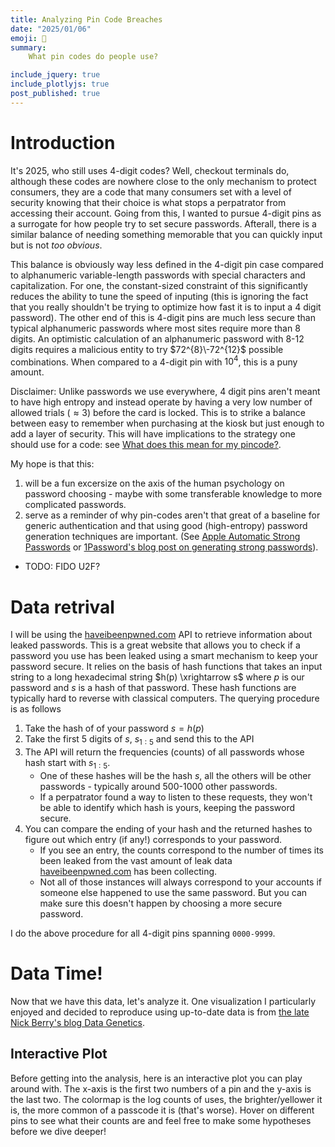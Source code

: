 ```yaml
---
title: Analyzing Pin Code Breaches
date: "2025/01/06"
emoji: 🔐
summary: 
    What pin codes do people use?

include_jquery: true
include_plotlyjs: true
post_published: true
---
```


# Introduction

It's 2025, who still uses 4-digit codes? Well, checkout terminals do, although these codes
are nowhere close to the only mechanism to protect consumers, they are a code that many 
consumers set with a level of security knowing that their choice is what stops a perpatrator
from accessing their account. Going from this, I wanted to pursue 4-digit pins as a surrogate 
for how people try to set secure passwords. Afterall, there is a similar balance of needing 
something memorable that you can quickly input but is not *too obvious*. 

This balance is obviously way less defined in the 4-digit pin case compared to alphanumeric 
variable-length passwords with special characters and capitalization. For one, the 
constant-sized constraint of this significantly reduces the ability to tune the speed of
inputing (this is ignoring the fact that you really shouldn't be trying to optimize how fast
it is to input a 4 digit password). The other end of this is 4-digit pins are much less secure
than typical alphanumeric passwords where most sites require more than 8 digits. An optimistic
calculation of an alphanumeric password with 8-12 digits requires a malicious entity to try 
$72^{8}\-72^{12}$ possible combinations. When compared to a 4-digit pin with $10^4$, this is a 
puny amount.

Disclaimer: Unlike passwords we use everywhere, 4 digit pins aren't meant to have high entropy
and instead operate by having a very low number of allowed trials ($\approx 3$) before the card
is locked. This is to strike a balance between easy to remember when purchasing at the kiosk
but just enough to add a layer of security. This will have implications to the strategy one
should use for a code: see [What does this mean for my pincode?](#what-does-this-mean-for-my-pincode).

My hope is that this:
1. will be a fun excersize on the axis of the human psychology on password choosing - maybe with some transferable knowledge to more complicated passwords. 
2. serve as a reminder of why pin-codes aren't that great of a baseline for generic authentication and that using good (high-entropy) password generation techniques are important. (See [Apple Automatic Strong Passwords](https://support.apple.com/guide/security/automatic-strong-passwords-secc84c811c4/web) or [1Password's blog post on generating strong passwords](https://blog.1password.com/how-to-generate-random-password/)).

- TODO: FIDO U2F?

# Data retrival

I will be using the [haveibeenpwned.com](https://haveibeenpwned.com/) API to retrieve information about leaked passwords. 
This is a great website that allows you to check if a password you use has been leaked using a smart mechanism to keep your
password secure. It relies on the basis of hash functions that takes an input string to a long hexadecimal string 
$h(p) \xrightarrow s$ where $p$ is our password and $s$ is a hash of that password. These hash functions are typically hard
to reverse with classical computers. The querying procedure is as follows

1. Take the hash of of your password $s = h(p)$
2. Take the first 5 digits of $s$, $s_{1:5}$ and send this to the API
3. The API will return the frequencies (counts) of all passwords whose hash start with $s_{1:5}$.
   - One of these hashes will be the hash $s$, all the others will be other passwords - typically around 500-1000 other passwords.
   - If a perpatrator found a way to listen to these requests, they won't be able to identify which hash is yours, keeping the password secure.
4. You can compare the ending of your hash and the returned hashes to figure out which entry (if any!) corresponds to your password.
   - If you see an entry, the counts correspond to the number of times its been leaked from the vast amount of leak data [haveibeenpwned.com](https://haveibeenpwned.com/) has been collecting.
   - Not all of those instances will always correspond to your accounts if someone else happened to use the same password. But you can make sure this doesn't happen by choosing a more secure password.

I do the above procedure for all 4-digit pins spanning `0000-9999`.

# Data Time!

Now that we have this data, let's analyze it. One visualization I particularly enjoyed and decided to reproduce using up-to-date data 
is from [the late Nick Berry's blog Data Genetics](http://www.datagenetics.com/blog/september32012/index.html). 



## Interactive Plot

Before getting into the analysis, here is an interactive plot you can play around with. The x-axis is the first two numbers of a pin
and the y-axis is the last two. The colormap is the log counts of uses, the brighter/yellower it is, the more common of a passcode
it is (that's worse). Hover on different pins to see what their counts are and feel free to make some hypotheses before we dive deeper!

<center>
<div id="plot1" style="width: 60vh; height: 60vh; display: inline-block;"></div>
</center>
<script src="/blog/media/four_pin_code_interactive_plot.js"></script>

## The O.G. Figure

This figure is replicating the 2012 igure from [Nick Berry's blog](http://www.datagenetics.com/blog/september32012/index.html) with updated information.
Below is a static version of the image for no-js browsers.

<center>
<figure>
   <img src="/blog/media/four_pin_code_analysis_heatmap.png" width="75%"/>
  <figcaption>Figure plotting the log-counts of various 4-digit pins where the x-axis and y-axis are the first and last two digits of the pincode respectively. It's easy to see correlations in the data,
  such as the diagonal representing repated doublets (code of the form $c_1c_2c_1c_2$) or the vertical feature at 19/20 corresponding to passwords with the basis of years under them (for example, codes based on birthdays).
  </figcaption>
</figure>
</center>

We can see several notable features such as a strong vertical features, a strong diagonal, random-seeming spikes of color with some 
diagonal structures, a large dark band on the left and finally a weird `y=x` symmetric bright region in the bottom left corner. We'll
analyze all of these (and more!) in the next sections.

# In Depth-Analysis

## What years are code-years

Let's zoom in on the vertical feature from the above plot

<center>
<figure>
   <img src="/blog/media/four_pin_code_analysis_1900s.png" width="100%"/>
  <figcaption>Figure plotting the frequency of codes that start (left subplot) and end (right subplot) with 19. We can see that the frequency of passwords that stay with 19 are much more common than
  other random passwords (median in red) and than passwords with 19 in the last two digits. This means that the 19 at the beginning has
  some entropy to it.
  </figcaption>
</figure>
</center>

The next thing I wanted to look at was what was the distribution of the years people tend to write down: 

<center>
<figure>
   <img src="/blog/media/four_pin_code_analysis_year_fit.png" width="75%"/>
  <figcaption>
  </figcaption>
</figure>
</center>

It looks like the distribution resembles a gaussian centered around the year 1988 with a standard deviation of 19 years 🤷. This is smack in the middle
of the timeframe millenials are considered to be born with a std slightly larger than a generation. This makes some sense given the population that uses
system's that rely on 4-digit pins and the recent trends toward safer codes. These years don't necessarily equate to birthdays only, it could be children's/parent's
birthdays, weddings or any other dates of note (if not non-date related reasons), but the assumption of birthdays seems to be plausible given this gaussian-like
distribution and the makeup of the population.

## Date Codes

<center>
<figure>
   <img src="/blog/media/four_pin_code_analysis_date_grid.png" width="100%"/>
  <figcaption>
<div markdown="1" style="text-align: left">

- (a) i. zoom into the lower-left corner of the figure in [The O.G. Figure](#the-og-figure), highlighting two regions that correspond to dates.
- (a) ii. the green vertical segment pre-rotation
- (b) Number of days per month for a calendar year (including leap years)
- (c) i. the red region from (a) i. corresponding to codes that resemble a date of the format DD/MM.
- (c) ii. the green region from (a) ii. rotated to resemble (c) i. for dates of the format MM/DD.
</div>

  </figcaption>
</figure>
</center>

There is a $y=x$ symmetric structure in the bottom left of the main figure that resembles codes built from joining months and days together.
We can verify this by seeing how the structure in (c) i and ii matches that of (b), where the months that have less than 31 days have a divot in them.
The median of the `DD/MM` code panel (red dashed pane) is greater than that of the `MM/DD` panel (green solid), suggesting it is more common
as a pin code.

For the curious, here is a heatmap of aggregated birthdays from the social security administration:
<center>
<figure>
   <img src="/blog/media/four_pin_code_analysis_ssa_bdays.png" width="75%"/>
  <figcaption>
<div markdown="1" style="text-align: left">
A representative distribution of U.S. Birthdays over the span of 15 years. Dips can be seen
on major observed U.S. holidays and February 29th (a leap day). A birthday on February 29th
is 4 times less likely than any other day.
</div>

  </figcaption>
</figure>
</center>

The frequency of the code `0229` is 41% as much as that of `0228`, whereas the birthday 02/29 frequency is
25% as much as of 02/28.

About 17.8% of codes can be considered date codes (if pin codes were equally frequency, this would instead be 6%).

## The diagonal feature


There is a prominent diagonal feature in the main heatmap that represents code with 2 repeating digits.
This prominent diagonal features an additional spike every $\approx 11$ tiles, as is evident in the plot
below, which plots the frequency vs. the repeated sequence of 2 digits.

<center>
<figure>
   <img src="/blog/media/four_pin_code_analysis_diag.png" width="75%"/>
  <figcaption>
  </figcaption>
</figure>
</center>

We can notice that there are two additional peaks that are even more frequent than all repeated digit
codes (for example, `3333`). These peaks at `2020` and `6969` are probably significant due to their 
correspondance with meme-y dates.

7% of all codes lie on the diagonal feature, as opposed to an expected 1% of the code space being
taken up by diagonal codes.


## Common Digits

Below is an analysis of the most common digits counting repetitions in blue and without counting
repetitions in orange. As in, `0000` is counts `0` four times in blue and once in orange.

<center>
<figure>
   <img src="/blog/media/four_pin_code_analysis_common_digits.png" width="75%"/>
  <figcaption>
  </figcaption>
</figure>
</center>

`1` and `2` are the most common digits followed by `0` if you allow for repetitions and `3` if you don't.
This is probably because many of the `0` codes get halved in frequency if the code is based on a date.

## Least used space of pins

There is an interesting gap when the first digit is `0` and the last two digits are `>31`.
This probably has to do with people being less likely to write a 4 digit number that starts with `0`. 
The reason some numbers are populated densely at the bottom is the prevalance of the code `0000` and the
overlap with the date grid - hence the `>31`.

4.6% of codes used occupy this region of space, even though the size of this region is 6.8% of the total 
possible space of codes. This is a pretty good indication that this region is very underutilized and you 
should consider codes in this region next time you are crafting a pincode.

## What about rotational codes

I looked into this way less than I wanted, but for every project, there comes a time where you need to decide 
to stop going down rabbit holes and leaving it for your (or someone elses! maybe you?!) future self.

Here I decided to take some random convinient codes that have a nice clockwise (CW) or counter-clockwise (CCW)
rotation to them and decided to see which orientation of a code is more common. I think this points towards CW
codes being more common, but further investigation is needed.

<table border="1" class="dataframe">
  <thead>
    <tr style="text-align: right;">
      <th>Code Generator</th>
      <th>Preferred Orientation</th>
      <th>CW Permutation Counts</th>
      <th>CCW Permutation Counts</th>
    </tr>
  </thead>
  <tbody>
    <tr>
      <td>4268</td>
      <td>CCW</td>
      <td>11635</td>
      <td>17383</td>
    </tr>
    <tr>
      <td>1397</td>
      <td>CW</td>
      <td>11161</td>
      <td>9439</td>
    </tr>
    <tr>
      <td>1254</td>
      <td>CW</td>
      <td>17781</td>
      <td>13652</td>
    </tr>
    <tr>
      <td>4587</td>
      <td>CW</td>
      <td>8017</td>
      <td>7959</td>
    </tr>
    <tr>
      <td>5698</td>
      <td>CW</td>
      <td>7624</td>
      <td>7036</td>
    </tr>
    <tr>
      <td>5907</td>
      <td>CW</td>
      <td>5128</td>
      <td>4735</td>
    </tr>
    <tr>
      <td>1367</td>
      <td>CW</td>
      <td>6998</td>
      <td>6168</td>
    </tr>
    <tr>
      <td>1394</td>
      <td>CW</td>
      <td>6988</td>
      <td>6326</td>
    </tr>
    <tr>
      <td>1287</td>
      <td>CW</td>
      <td>8420</td>
      <td>7058</td>
    </tr>
    <tr>
      <td>1354</td>
      <td>CCW</td>
      <td>8974</td>
      <td>20038</td>
    </tr>
    <tr>
      <td>1365</td>
      <td>CW</td>
      <td>8799</td>
      <td>7285</td>
    </tr>
  </tbody>
</table>

It would be fun to model this more intently by including a model of how "hard" hitting certain 
keystrokes (and the order) of them is. For example, by adding some form of weighted cartesian-esque 
distance between keys and the resting position of a thumb after the previous key.

## Common (and 1 not very common) Codes

<center>
<figure>
   <img src="/blog/media/four_pin_code_analysis_heatmap_highlighted.png" width="75%"/>
  <figcaption>
  </figcaption>
</figure>
</center>

Looking at the heatmap, I circled a subset of the highest frequency codes in red. A malicious entity would cycle through as many of these
high frequency codes before an account gets locked. Ensuring your pin is not one of them decreases the probability they can successfully 
log in/complete a transaction. The most common of these pins is `1234`, followed by `1111`. Some of them are meme-y `0420` while others 
are just counting.

When Nick originally published his post, he feared that the least utilized pin at the time `8068` would become one of the highest
frequency pins after everyone starts adopting this pin (see (nash equilibrium)[https://en.wikipedia.org/wiki/Nash_equilibrium] for more details). 
I'm happy to report that after 13 years later, 8068 is no where near the most used pin (within lowest 6% of pin codes). 
The least used pin in this dataset this time around is `0849` - if one extrapolates the public's indifference to optimal solutions, using this
as your next code will probably be a safe bet.

# What does this mean for my pincode?

While the pin code wasn't designed to be infinitely secure for credit cards, you definitely want to use a non-frequent (not circled in red) 
code when using a 4 digit code. Avoiding birthdays and information linked to your personhood is often a good idea, as a malicious agent can
find easy ways to access information such as date of birth and addresses through social engineering, stalking or data leaks.
If you want use this data as a prior when generating a pincode, you technically are more secure choosing a password where the first digit 
starts with `0` and the third digit starts with a number larger than `3`. If this blogpost ever blows up and everyone uses this recipe for a code, 
Nick's warning about the `8068`-code might actually apply in this case -- this would decrease your code parameter space by a factor of $\approx 93 %$
rendering your code crackable.

TODO: correlated info from leaks, dint reuse apsswrods

**As for any other place you can opt to choose a more secure code, do that**. For instance, you should be using your iPhone's 6-digit pin and 
refrain from using the 4-digit pin option. This is incredibly important as this code can aid someone in gaining access to your iCloud account
and/or open credit cards with this information, as reported on in [this WSJ article]([https://www.wsj.com/tech/personal-tech/apple-iphone-security-theft-passcode-data-privacya-basic-iphone-feature-helps-criminals-steal-your-digital-life-cbf14b1a]) for example. For
alphanumeric inputs for passwords, don't use 4 digit pins, use a strong alphanumeric password. For resources on good password practices, see
[Apple Automatic Strong Passwords](https://support.apple.com/guide/security/automatic-strong-passwords-secc84c811c4/web) or
[1Password's blog post on generating strong passwords](https://blog.1password.com/how-to-generate-random-password/).

# Acknowledgements

- ***<span style="color:var(--c-less-pop);">Nick Berry</span>*** for the original idea and innovative work early on.
- ***<span style="color:var(--c-less-pop);">Sophia Diggs-Galligan</span>*** for fun and insightful conversations on the data analysis portion.
- The ***<span style="color:var(--c-less-pop);">HaveIBeenPwned</span>*** team for making all this useful data available to everyone via their free API.